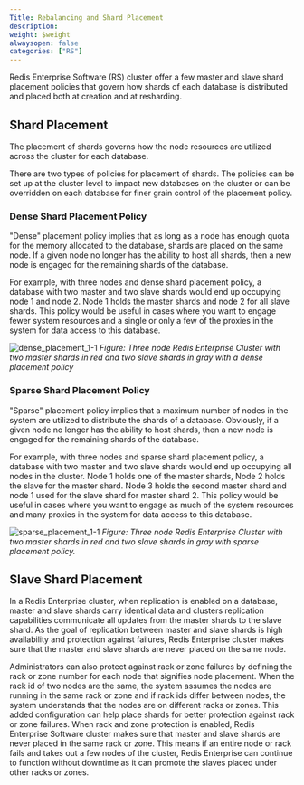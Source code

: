 ```yaml
---
Title: Rebalancing and Shard Placement
description: 
weight: $weight
alwaysopen: false
categories: ["RS"]
---
```

Redis Enterprise Software (RS) cluster offer a few master and slave
shard placement policies that govern how shards of each database is
distributed and placed both at creation and at resharding.

## Shard Placement

The placement of shards governs how the node resources are utilized
across the cluster for each database.

There are two types of policies for placement of shards. The policies
can be set up at the cluster level to impact new databases on the
cluster or can be overridden on each database for finer grain control of
the placement policy.

### Dense Shard Placement Policy

"Dense" placement policy implies that as long as a node has enough quota
for the memory allocated to the database, shards are placed on the same
node. If a given node no longer has the ability to host all shards, then
a new node is engaged for the remaining shards of the database.

For example, with three nodes and dense shard placement policy, a
database with two master and two slave shards would end up occupying
node 1 and node 2. Node 1 holds the master shards and node 2 for all
slave shards. This policy would be useful in cases where you want to
engage fewer system resources and a single or only a few of the proxies
in the system for data access to this database.

![dense_placement_1-1](/images/rs/dense_placement_1-1.png?width=550&height=463)
*Figure: Three node Redis Enterprise Cluster with two master shards in
red
and two slave shards in gray with a dense placement policy*

### Sparse Shard Placement Policy

"Sparse" placement policy implies that a maximum number of nodes in the
system are utilized to distribute the shards of a database. Obviously,
if a given node no longer has the ability to host shards, then a new
node is engaged for the remaining shards of the database.

For example, with three nodes and sparse shard placement policy, a
database with two master and two slave shards would end up occupying all
nodes in the cluster. Node 1 holds one of the master shards, Node 2
holds the slave for the master shard. Node 3 holds the second master
shard and node 1 used for the slave shard for master shard 2. This
policy would be useful in cases where you want to engage as much of the
system resources and many proxies in the system for data access to this
database.

![sparse_placement_1-1](/images/rs/sparse_placement_1-1.png?width=555&height=474)
*Figure: Three node Redis Enterprise Cluster with two master shards in
red
and two slave shards in gray with sparse placement policy.*

## Slave Shard Placement

In a Redis Enterprise cluster, when replication is enabled on a
database, master and slave shards carry identical data and clusters
replication capabilities communicate all updates from the master shards
to the slave shard. As the goal of replication between master and slave
shards is high availability and protection against failures, Redis
Enterprise cluster makes sure that the master and slave shards are never
placed on the same node.

Administrators can also protect against rack or zone failures by
defining the rack or zone number for each node that signifies node
placement. When the rack id of two nodes are the same, the system
assumes the nodes are running in the same rack or zone and if rack ids
differ between nodes, the system understands that the nodes are on
different racks or zones. This added configuration can help place shards
for better protection against rack or zone failures. When rack and zone
protection is enabled, Redis Enterprise Software cluster makes sure that master
and slave shards are never placed in the same rack or zone. This means
if an entire node or rack fails and takes out a few nodes of the
cluster, Redis Enterprise can continue to function without downtime as
it can promote the slaves placed under other racks or zones.
